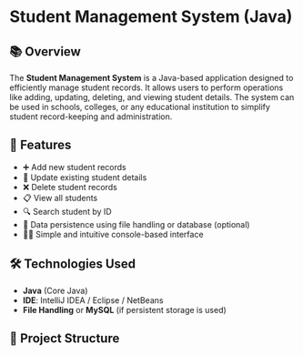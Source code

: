 # Student Management System (Java)

## 📚 Overview

The **Student Management System** is a Java-based application designed to efficiently manage student records. It allows users to perform operations like adding, updating, deleting, and viewing student details. The system can be used in schools, colleges, or any educational institution to simplify student record-keeping and administration.

## 🚀 Features

- ➕ Add new student records
- 📝 Update existing student details
- ❌ Delete student records
- 📋 View all students
- 🔍 Search student by ID
- 💾 Data persistence using file handling or database (optional)
- 🧑‍💻 Simple and intuitive console-based interface

## 🛠️ Technologies Used

- **Java** (Core Java)
- **IDE**: IntelliJ IDEA / Eclipse / NetBeans
- **File Handling** or **MySQL** (if persistent storage is used)

## 📂 Project Structure

